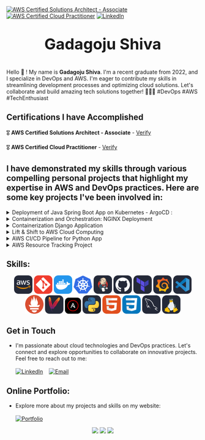 <!--CERTS SHIELDS -->
[![AWS Certified Solutions Architect - Associate](https://img.shields.io/badge/AWS%20Certified%20Solutions%20Architect%20-%20Associate-FF9900?style=for-the-badge&logo=amazon-aws&logoColor=white)](https://aws.amazon.com/certification/certified-solutions-architect-associate/) [![AWS Certified Cloud Practitioner](https://img.shields.io/badge/AWS%20Certified%20Cloud%20Practitioner-232F3E?style=for-the-badge&logo=amazon-aws&logoColor=white)](https://aws.amazon.com/certification/cloud-practitioner/) [![LinkedIn][linkedin-shield]][linkedin-url]

## <p align="center" style="font-size:40px">Gadagoju Shiva</p>

Hello :wave: ! My name is <strong>Gadagoju Shiva</strong>. I'm a recent graduate from 2022, and I specialize in DevOps and AWS. I'm eager to contribute my skills in streamlining development processes and optimizing cloud solutions. Let's collaborate and build amazing tech solutions together! 🚀👨‍💻 #DevOps #AWS #TechEnthusiast

<!-- ## Credentials Showcase
![Teaser](./teaser.gif) -->

## Certifications I have Accomplished

:medal_military: **AWS Certified Solutions Architect - Associate** -  [Verify](https://www.credly.com/badges/015ecab6-7110-4eb8-a07a-ef88d61bdfbc/public_url)

:medal_military: **AWS Certified Cloud Practitioner** -  [Verify](https://www.credly.com/badges/247ced3f-9c92-433c-92aa-c8895eb59d5f/public_url)

## I have demonstrated my skills through various compelling personal projects that highlight my expertise in AWS and DevOps practices. Here are some key projects I've been involved in:

<!-- projects -->
<!-- [![github][github-shield]][github-url] -->



<details>
  <summary>Deployment of Java Spring Boot App on Kubernetes - ArgoCD :</summary>
  <ol>
    <ul>
    <li>Established a streamlined pipeline using Jenkins for continuous integration and deployment from GitHub.</li>
    <li>Successfully employed Docker for efficient application packaging and deployment.</li>
    <li>Orchestrated Kubernetes clusters with Minikube for scalability.</li>
    <li>Implemented ArgoCD for automated and reliable application deployments</li>
    <li><a href="https://github.com/GadagojuShiva/employee-management-java-spring-boot">GitHub Repository</a></li>
    <ul>
  </ol>
  </details>

<details>
  <summary>Containerization and Orchestration: NGINX Deployment</summary>
  <ol>
    <ul>
    <li>Implemented NGINX web server deployment on Kubernetes with 2 replicas.</li>
    <li>Employed labels and selectors for efficient deployment management.</li>
    <li><a href="https://github.com/GadagojuShiva/kubernetes-examples">GitHub Repository</a></li>
    <ul>
  </ol>
  </details>
  
<details>
  <summary>Containerization Django Application</summary>
  <ol>
    <ul>
    <li>Containerized a Python Django web app with Docker, ensuring streamlined deploymentand scalability while maintaining consistency across development, testing, and productionenvironments.      </li>
    <li><a href="https://github.com/GadagojuShiva/todo-application">GitHub Repository</a></li>
    <ul>
  </ol>
  </details>

<details>
  <summary>Lift & Shift to AWS Cloud Computing</summary>
  <ol>
      <ul>
        <li>Successfully completed a project to migrate an on-premises application to the AWS cloud.</a></li>
        <li>Modernized, scaled, and optimized costs during the migration.</a></li>
        <li>Utilized AWS services such as EC2, ELB, S3, Route 53, IAM, and CloudFormation.</a></li>
        <li><a href="https://github.com/GadagojuShiva/aws-projects/tree/main/AWS-LIFT-AND-SHIFT-PROJECT">GitHub Repository</a></li>
      </ul>
  </ol>
</details>

<details>
  <summary>AWS CI/CD Pipeline for Python App</summary>
  <ol>
      <ul>
        <li>Orchestrated an end-to-end CI/CD pipeline using AWS tools (CodeCommit, CodePipeline, CodeBuild, CodeDeploy) for a Python application.</li>
        <li>Resulted in streamlined development, testing, and deployment on EC2 instances, enhancing development efficiency and code reliability.</li>
        <li><a href="https://github.com/GadagojuShiva/aws-projects/tree/main/AWS-End-To-End-CICD-Projects">GitHub Repository</a></li>
      </ul>
  </ol>
</details>

<details>
  <summary>AWS Resource Tracking Project</summary>
  <ol>
      <ul>
        <li>This project is a simple Bash script to track resources in an AWS account. It lists information about EC2 instances, S3 buckets, Lambda functions, and IAM users.</li>
        <li><a href="https://github.com/GadagojuShiva/AWS_Resource_Tracking_Project">GitHub Repository</a></li>
      </ul>
  </ol>
</details>

<!-- - <details>
  <summary><strong>Secure VPC Setup with EC2 Instances</strong></summary>
  <ol>
      <ul>
        <li>Designed and configured a VPC with custom IP ranges.</li>
        <li>Set up public and private subnets, route tables, and associations.</li>
        <li>Implemented network security using network access control lists (ACLs) and security groups.</li>
        <li>Provisioned EC2 instances and assigned IAM roles.</li>
        <li><a href="https://github.com/GadagojuShiva/aws-projects/tree/main/AWS_VPC_with_servers_in_private_subnets_NAT">GitHub Repository</a></li>
      </ul>
  </ol>
</details> -->

<!-- - <details>
  <summary><strong>AWS Cloud Resume Challenge</strong></summary>
  <ol>
    <ul>
    <li>Developed a professional resume website using AWS, featuring a dynamic visitor counter, HTTPS security, and automated CI/CD pipelines with GitHub Actions.</li>
    <li><a href="https://github.com/GadagojuShiva/aws_cloud_resume_challenge">GitHub Repository</a></li>
    <ul>
  </ol>
</details> -->

<!-- - <details>
  <summary><strong>AWS Cloud Cost Optimization - Identifying Stale EBS Snapshots</strong></summary>
  <ol>
      <ul>
        <li>Developed an AWS Lambda function to automate the identification and removal of redundant EBS snapshots.</li>
        <li>Led to substantial cost savings through efficient resource management.</li>
        <li><a href="https://github.com/GadagojuShiva/aws-projects/tree/main/AWS_Cloud_Cost_Optimization_using_lambda_functions">GitHub Repository</a></li>
      </ul>
  </ol>
</details> -->

<!-- - <details>
  <summary><strong>Serverless API with AWS Lambda, DynamoDB, and API Gateway
  </strong></summary>
  <ol>
      <ul>
        <li>Designed and implemented a serverless API utilizing AWS Lambda, DynamoDB, and API Gateway for seamless data management. The API supports various DynamoDB operations, allowing for CRUD functionalities and includes comprehensive testing methods.</li>
        <li><a href="https://github.com/GadagojuShiva/aws-serverless-dynamodb-api">GitHub Repository</a></li>
      </ul>
  </ol>
</details> -->

## Skills:

<p align="center">
  <img src="./icons/aws.svg" width="48" alt="AWS">
  <img src="./icons/git.svg" width="48" alt="Git">
  <img src="./icons/docker.svg" width="48" alt="Docker">
  <img src="./icons/kubernetes.svg" width="48" alt="Kubernetes">
  <img src="./icons/jenkins.svg" width="48" alt="CSS">
  <img src="./icons/github.svg" width="48" alt="GitHub">
  <img src="./icons/Terraform-Dark.svg" width="48" alt="Terraform">
  <img src="./icons/grafana.svg" width="48" alt="Grafana">
  <img src="./icons/visual-studio.svg" width="48" alt="Visual Studio">
  <img src="./icons/Prometheus.svg" width="48" alt="Prometheus">
  <img src="./icons/Maven-Dark.svg" width="48" alt="Maven">
  <img src="./icons/ansible.svg" width="42" alt="Ansible">
  <img src="./icons/python.svg" width="48" alt="Python">
  <img src="./icons/html.svg" width="48" alt="HTML">
  <img src="./icons/css.svg" width="48" alt="CSS">
  <img src="./icons/mysql.svg" width="48" alt="CSS">
  <img src="./icons/linux.svg" width="48" alt="CSS">
</p>



## Get in Touch

- I'm passionate about cloud technologies and DevOps practices. Let's connect and explore opportunities to collaborate on innovative projects. Feel free to reach out to me: 
  <br>
  <br>
  [![LinkedIn](https://img.shields.io/badge/Connect%20on%20LinkedIn-blue?style=for-the-badge&logo=linkedin&logoColor=white)](https://www.linkedin.com/in/shiva-gadagoju/) &nbsp;&nbsp; [![Email](https://img.shields.io/badge/Send%20Mail-red?style=for-the-badge&logo=gmail&logoColor=white)](mailto:gadagojushiva00@gmail.com)




## Online Portfolio:
- Explore more about my projects and skills on my website:
  <br>
  <br>
  [![Portfolio](https://img.shields.io/badge/My%20Portfolio-Visit%20Now-000000?style=for-the-badge&logo=google-chrome&logoColor=yellow&colorA=000000&colorB=FFD700)](https://dummyme.xyz/)

<!-- MARKDOWN LINKS & IMAGES -->
[linkedin-shield]: https://img.shields.io/badge/-LinkedIn-black.svg?style=for-the-badge&logo=linkedin&colorB=200
[linkedin-url]: https://www.linkedin.com/in/gadagoju-shiva/
[github-shield]: https://img.shields.io/badge/GitHub-Repository-blue?style=flat-square&logo=github
[github-url]: https://github.com/gadagojushiva/AWS_Resource_Tracking_Project


<p align="center">
  <img src="https://github-readme-stats.vercel.app/api?username=gadagojushiva&theme=default&show_icons=true&hide_border=true&count_private=true" height="180"/>
  <img src="https://github-readme-stats.vercel.app/api/top-langs/?username=gadagojushiva&theme=default&show_icons=true&hide_border=true&layout=compact" height="180"/>
  <img src="https://github-readme-streak-stats.herokuapp.com/?user=gadagojushiva&theme=default&hide_border=true" height="180"/>
</p>


<!-- # Skills Matrix

| Skill | Proficiency |
|-------|-------------|
| AWS   | ⭐️⭐️⭐️⭐️   |
| Git   | ⭐️⭐️⭐️⭐️   |
| Kubernetes | ⭐️⭐️⭐️⭐️   |
| Docker | ⭐️⭐️⭐️⭐️   |
| GitHub | ⭐️⭐️⭐️⭐️   |
| Terraform | ⭐️⭐️⭐️⭐️   |
| Grafana | ⭐️⭐️⭐️⭐️   |
| Visual Studio | ⭐️⭐️⭐️⭐️   |
| Prometheus | ⭐️⭐️⭐️⭐️   |
| Maven | ⭐️⭐️⭐️⭐️   |
| Ansible | ⭐️⭐️⭐️⭐️   | -->

<!-- 
##### Cloud Services
<img src="https://skillicons.dev/icons?i=aws&perline=3" alt="AWS" width="48" height="48"> <img src="https://skillicons.dev/icons?i=kubernetes&perline=3" alt="Kubernetes" width="48" height="48"> <img src="https://skillicons.dev/icons?i=docker&perline=3" alt="Docker" width="48" height="48">

**Description:** Proficient in utilizing cloud services, specializing in AWS, with expertise in Kubernetes for container orchestration and Docker for containerization.

##### Version Control
<img src="https://skillicons.dev/icons?i=git&perline=3" alt="Git" width="48" height="48"> <img src="./icons/github.svg" alt="GitHub" width="48" height="48">

**Description:** Extensive experience in version control systems, particularly Git, and adept at managing repositories on GitHub.

##### Infrastructure as Code
<img src="./icons/Terraform-Dark.svg" alt="Terraform" width="48" height="48">

**Description:** Skilled in designing and implementing Infrastructure as Code (IaC) using Terraform for efficient and scalable infrastructure provisioning.

##### Monitoring and Visualization
<img src="./icons/Prometheus.svg" alt="Prometheus" width="48" height="48"> <img src="./icons/grafana.svg" alt="Grafana" width="48" height="48">

**Description:** Proficient in setting up robust monitoring solutions using Prometheus and creating insightful dashboards with Grafana.

##### Build and Automation
<img src="./icons/Maven-Dark.svg" alt="Maven" width="48" height="48"> <img src="./icons/ansible.svg" alt="Ansible" width="40" height="40">

**Description:** Expertise in build automation using Maven and proficient in implementing configuration management with Ansible.

##### Integrated Development Environment (IDE)
<img src="./icons/visual-studio.svg" alt="Visual Studio" width="48" height="48">

**Description:** Comfortable and productive with Visual Studio as the primary Integrated Development Environment (IDE) for software development. -->


<!-- Add more sections or customize the content based on your skills -->





